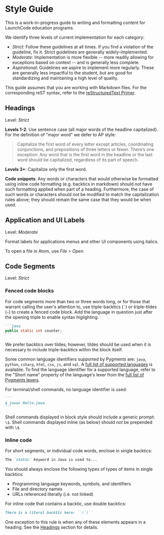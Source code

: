 # Style Guide

This is a work-in-progress guide to writing and formatting content for LaunchCode education programs.

We identify three levels of current implementation for each category:

- *Strict*: Follow these guidelines at all times. If you find a violation of the guideline, fix it. Strict guidelines are generally widely-implemented.
- *Moderate*: Implementation is more flexible -- more readily allowing for exceptions based on context -- and is generally less complete.
- *Aspirational*: Guidelines we aspire to implement more regularly. These are generally less impactful to the student, but are good for standardizing and maintaining a high level of quality.

This guide assumes that you are working with Markdown files. For the corresponding reST syntax, refer to the [reStructuredText Primer](http://www.sphinx-doc.org/en/stable/rest.html).

## Headings

Level: *Strict*

**Levels 1-2**: Use sentence case (all major words of the headline capitalized). For the definition of "major word" we defer to AP style:

> Capitalize the first word of every letter except articles, coordinating conjunctions, and prepositions of three letters or fewer. There’s one exception: Any word that is the first word in the headline or the last word should be capitalized, regardless of its part of speech.

**Levels 3+**: Capitalize only the first word.

**Code snippets**: Any words or characters that would otherwise be formatted using inline code formatting (e.g. backtics in markdown) should *not* have such formatting applied when part of a heading. Furthermore, the case of such words or characters should not be modified to match the capitalization rules above; they should remain the same case that they would be when used.

## Application and UI Labels

Level: *Moderate*

Format labels for applications menus and other UI components using italics.

<aside class="aside-example">

To open a file in Atom, use *File > Open*.

</aside>

## Code Segments

Level: *Strict*

### Fenced code blocks

For code segments more than two or three words long, or for those that warrant calling the user's attention to, use triple-backtics (`` ` ``) or triple-tildes (`~`) to create a fenced code block. Add the language in question just after the opening triple to enable syntax higlighting.

~~~md
```java
public static int counter;
```
~~~

<aside class="aside-note">

We prefer backtics over tildes; however, tildes should be used when it is necessary to include triple-backtics within the block itself.

</aside>

Some common language identifiers supported by Pygments are: `java`, `python`, `csharp`, `html`, `css`, `js`, and `sql`. A [full list of supported languages](http://pygments.org/languages/) is available. To find the language identifier for a supported language, refer to the "Short name" property of the language's lexer from the [full list of Pygments lexers](http://pygments.org/docs/lexers/).

For terminal/shell commands, no language identifier is used:

~~~md
```
$ javac Hello.java
```
~~~

Shell commands displayed in block style should include a generic prompt: `\$`. Shell commands displayed inline (as below) should _not_ be prepended with `\$`.

### Inline code

For short segments, or individual code words, enclose in single backtics:

~~~md
The `static` keyword in Java is used to...
~~~

You should always enclose the following types of types of items in single backtics:

- Programming language keywords, symbols, and identifiers
- File and directory names
- URLs referenced literally (i.e. not linked)

For inline code that contains a backtic, use double backtics:

~~~md
There is a literal backtic here: ``(`)``
~~~

<aside class="aside-note">

One exception to this rule is when any of these elements appears in a heading. See the [Headings](#headings) section for details.

</aside>
